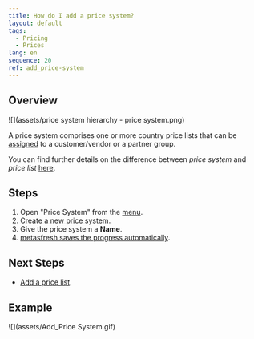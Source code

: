 ```yaml
---
title: How do I add a price system?
layout: default
tags:
  - Pricing
  - Prices
lang: en
sequence: 20
ref: add_price-system
---
```


## Overview
![](assets/price system hierarchy - price system.png)

A price system comprises one or more country price lists that can be [assigned](Assign_prices_to_partners) to a customer/vendor or a partner group.

You can find further details on the difference between *price system* and *price list* [here](Price-system_versus_price_list).

## Steps
1. Open "Price System" from the [menu](Menu).
1. [Create a new price system](New_Record_Window).
1. Give the price system a **Name**.
1. [metasfresh saves the progress automatically](Saveindicator).

## Next Steps
- [Add a price list](Add_price-list).

## Example
![](assets/Add_Price System.gif)
